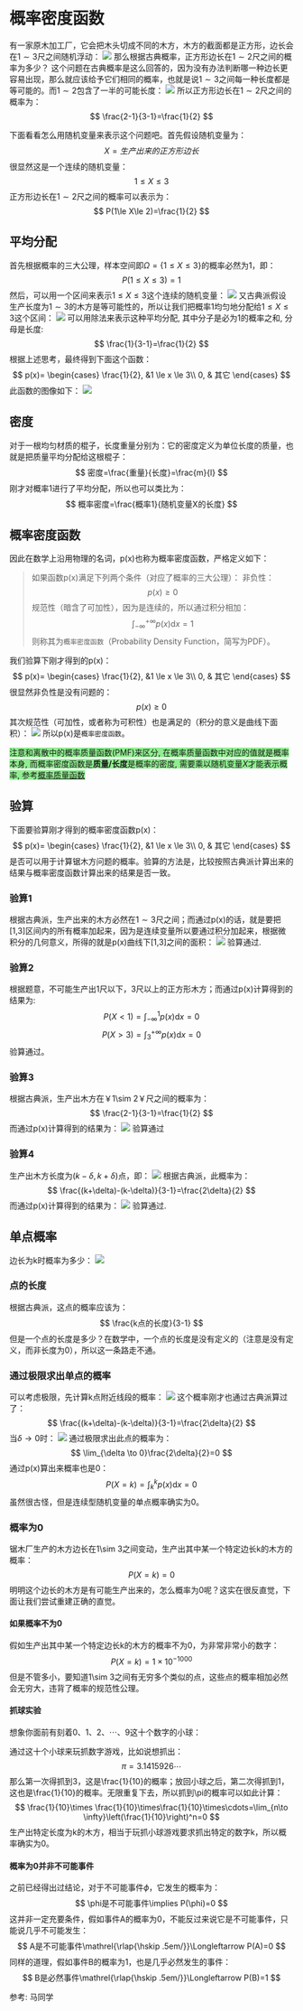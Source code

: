 # 概率密度函数

有一家原木加工厂，它会把木头切成不同的木方，木方的截面都是正方形，边长会在$1\sim3$尺之间随机浮动：
![](./概率密度函数/18.png)
那么根据古典概率，正方形边长在$1\sim2$尺之间的概率为多少？
这个问题在古典概率是这么回答的，因为没有办法判断哪一种边长更容易出现，那么就应该给予它们相同的概率，也就是说$1\sim3$之间每一种长度都是等可能的。而$1\sim2$包含了一半的可能长度：
![](./概率密度函数/19.png)
所以正方形边长在$1\sim2$尺之间的概率为：
$$
\frac{2-1}{3-1}=\frac{1}{2}
$$

下面看看怎么用随机变量来表示这个问题吧。首先假设随机变量为：
$$
X=生产出来的正方形边长
$$
很显然这是一个连续的随机变量：
$$
1\le X\le 3
$$
正方形边长在$1\sim2$尺之间的概率可以表示为：
$$
P(1\le X\le 2)=\frac{1}{2}
$$

## 平均分配
首先根据概率的三大公理，样本空间即$\Omega=\{1\le X\le 3\}$的概率必然为1，即：
$$
P(1\le X\le 3)=1
$$
然后，可以用一个区间来表示$1\le X\le 3$这个连续的随机变量：
![](./概率密度函数/20.png)
又古典派假设生产长度为$1\sim 3$的木方是等可能性的，所以让我们把概率1均匀地分配给$1\le X\le 3$这个区间：
![](./概率密度函数/21.png)
可以用除法来表示这种平均分配, 其中分子是必为1的概率之和, 分母是长度:
$$
\frac{1}{3-1}=\frac{1}{2}
$$
根据上述思考，最终得到下面这个函数：
$$
p(x)=
\begin{cases}
    \frac{1}{2}, &1 \le x \le 3\\
    0, & 其它
\end{cases}
$$
此函数的图像如下：
![](./概率密度函数/22.png)

## 密度
对于一根均匀材质的棍子，长度重量分别为：它的密度定义为单位长度的质量，也就是把质量平均分配给这根棍子：
$$
密度=\frac{重量}{长度}=\frac{m}{l}
$$
刚才对概率1进行了平均分配，所以也可以类比为：
$$
概率密度=\frac{概率1}{随机变量X的长度}
$$




## 概率密度函数
因此在数学上沿用物理的名词，p(x)也称为概率密度函数，严格定义如下：

> 如果函数p(x)满足下列两个条件（对应了概率的三大公理）：
非负性：
$$
p(x) \ge 0
$$
规范性（暗含了可加性），因为是连续的，所以通过积分相加：
$$
\int_{-\infty}^{+\infty}p(x)\mathrm{d}x=1
$$
则称其为`概率密度函数`（Probability Density Function，简写为PDF）。

我们验算下刚才得到的p(x)：
$$
p(x)=
\begin{cases}
    \frac{1}{2}, &1 \le x \le 3\\
    0, & 其它
\end{cases}
$$
很显然非负性是没有问题的：
$$
p(x) \ge 0
$$
其次规范性（可加性，或者称为可积性）也是满足的（积分的意义是曲线下面积）：
![](./概率密度函数/23.png)
所以p(x)是`概率密度函数`。

<font style="background: lightgreen">注意和离散中的概率质量函数(PMF)来区分, 在概率质量函数中对应的值就是概率本身, 而概率密度函数是**质量/长度**是概率的密度, 需要乘以随机变量$X$才能表示概率, 参考[概率质量函数](/probability_离散_概率质量函数/)</font>


## 验算
下面要验算刚才得到的概率密度函数p(x)：
$$
p(x)=
\begin{cases}
    \frac{1}{2}, &1 \le x \le 3\\
    0, & 其它
\end{cases}
$$
是否可以用于计算锯木方问题的概率。验算的方法是，比较按照古典派计算出来的结果与概率密度函数计算出来的结果是否一致。

### 验算1
根据古典派，生产出来的木方必然在$1\sim 3$尺之间；而通过p(x)的话，就是要把[1,3]区间内的所有概率加起来，因为是连续变量所以要通过积分加起来，根据微积分的几何意义，所得的就是p(x)曲线下[1,3]之间的面积：
![](./概率密度函数/24.png)
验算通过.

### 验算2
根据题意，不可能生产出1尺以下，3尺以上的正方形木方；而通过p(x)计算得到的结果为:
$$
P(X < 1)=\int_{-\infty}^{1}p(x)\mathrm{d}x=0
$$
$$
P(X > 3)=\int_{3}^{+\infty}p(x)\mathrm{d}x=0
$$
验算通过。

### 验算3
根据古典派，生产出木方在￥1\sim 2￥尺之间的概率为：
$$
\frac{2-1}{3-1}=\frac{1}{2}
$$
而通过p(x)计算得到的结果为：
![](./概率密度函数/25.png)
验算通过

### 验算4
生产出木方长度为$(k-\delta,k+\delta)$点，即：
![](./概率密度函数/26.png)
根据古典派，此概率为：
$$
\frac{(k+\delta)-(k-\delta)}{3-1}=\frac{2\delta}{2}
$$
而通过p(x)计算得到的结果为：
![](./概率密度函数/27.png)
验算通过.

## 单点概率
边长为k时概率为多少：
![](./概率密度函数/28.png)
### 点的长度
根据古典派，这点的概率应该为：
$$
\frac{k点的长度}{3-1}
$$
但是一个点的长度是多少？在数学中，一个点的长度是没有定义的（注意是没有定义，而非长度为0），所以这一条路走不通。
### 通过极限求出单点的概率
可以考虑极限，先计算k点附近线段的概率：
![](./概率密度函数/29.png)
这个概率刚才也通过古典派算过了：
$$
\frac{(k+\delta)-(k-\delta)}{3-1}=\frac{2\delta}{2}
$$
当$\delta\to 0$时：
![](./概率密度函数/30.png)
通过极限求出此点的概率为：
$$
\lim_{\delta \to 0}\frac{2\delta}{2}=0
$$
通过p(x)算出来概率也是0：
$$
P(X=k)=\int_{k}^{k}p(x)\mathrm{d}x=0
$$
虽然很古怪，但是连续型随机变量的单点概率确实为0。


### 概率为0
锯木厂生产的木方边长在1\sim 3之间变动，生产出其中某一个特定边长k的木方的概率：
$$
P(X=k)=0
$$
明明这个边长的木方是有可能生产出来的，怎么概率为0呢？这实在很反直觉，下面让我们尝试重建正确的直觉。

#### 如果概率不为0
假如生产出其中某一个特定边长k的木方的概率不为0，为非常非常小的数字：
$$
P(X=k)=1\times 10^{-1000}
$$
但是不管多小，要知道1\sim 3之间有无穷多个类似的点，这些点的概率相加必然会无穷大，违背了概率的规范性公理。

#### 抓球实验
想象你面前有刻着$0、1、2、\cdots、9$这十个数字的小球：

通过这十个小球来玩抓数字游戏，比如说想抓出：
$$
\pi = 3.1415926\cdots
$$
那么第一次得抓到3，这是\frac{1}{10}的概率；放回小球之后，第二次得抓到1，这也是\frac{1}{10}的概率。无限重复下去，所以抓到\pi的概率可以如此计算：
$$
\frac{1}{10}\times \frac{1}{10}\times\frac{1}{10}\times\cdots=\lim_{n\to \infty}\left(\frac{1}{10}\right)^n=0
$$
生产出特定长度为k的木方，相当于玩抓小球游戏要求抓出特定的数字k，所以概率确实为0。

#### 概率为0并非不可能事件

之前已经得出过结论，对于不可能事件$\phi$，它发生的概率为：
$$
\phi是不可能事件\implies P(\phi)=0
$$
这并非一定充要条件，假如事件A的概率为0，不能反过来说它是不可能事件，只能说几乎不可能发生：
$$
A是不可能事件\mathrel{\rlap{\hskip .5em/}}\Longleftarrow P(A)=0
$$
同样的道理，假如事件B的概率为1，也是几乎必然发生的事件：
$$
B是必然事件\mathrel{\rlap{\hskip .5em/}}\Longleftarrow P(B)=1
$$

参考:
马同学